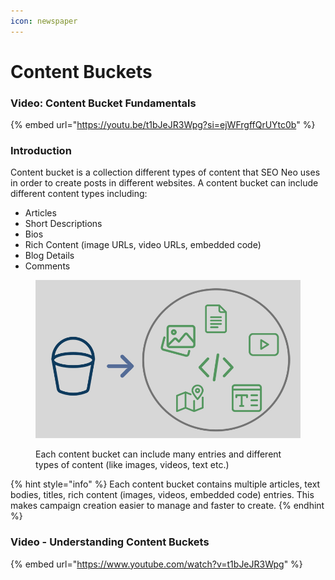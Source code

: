 ```yaml
---
icon: newspaper
---
```


# Content Buckets

### Video: Content Bucket Fundamentals

{% embed url="https://youtu.be/t1bJeJR3Wpg?si=ejWFrgffQrUYtc0b" %}

### Introduction

Content bucket is a collection different types of content that SEO Neo uses in order to create posts in different websites. A content bucket can include different content types including:

* Articles
* Short Descriptions
* Bios
* Rich Content (image URLs, video URLs, embedded code)
* Blog Details
* Comments

<figure><img src="../../.gitbook/assets/content_bucket.jpg" alt=""><figcaption><p>Each content bucket can include many entries and different types of content (like images, videos, text etc.)</p></figcaption></figure>

{% hint style="info" %}
Each content bucket contains multiple articles, text bodies, titles, rich content (images, videos, embedded code) entries. This makes campaign creation easier to manage and faster to create.
{% endhint %}

### Video - Understanding Content Buckets

{% embed url="https://www.youtube.com/watch?v=t1bJeJR3Wpg" %}

